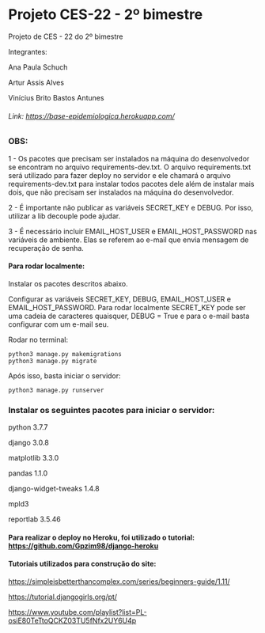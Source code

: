 # Projeto CES-22 - 2º bimestre
Projeto de CES - 22 do 2º bimestre

Integrantes:

  Ana Paula Schuch

  Artur Assis Alves

  Vinícius Brito Bastos Antunes
  
  
###### Link: https://base-epidemiologica.herokuapp.com/


### OBS: 
1 - Os pacotes que precisam ser instalados na máquina do desenvolvedor se encontram no arquivo requirements-dev.txt. O arquivo requirements.txt será utilizado para fazer deploy no servidor e ele chamará o arquivo requirements-dev.txt para instalar todos pacotes dele além de instalar mais dois, que não precisam ser instalados na máquina do desenvolvedor.

2 - É importante não publicar as variáveis SECRET_KEY e DEBUG. Por isso, utilizar a lib decouple pode ajudar.

3 - É necessário incluir EMAIL_HOST_USER e EMAIL_HOST_PASSWORD nas variáveis de ambiente. Elas se referem ao e-mail que envia mensagem de recuperação de senha.


#### Para rodar localmente:

Instalar os pacotes descritos abaixo. 

Configurar as variáveis SECRET_KEY, DEBUG, EMAIL_HOST_USER e EMAIL_HOST_PASSWORD. Para rodar localmente SECRET_KEY pode ser uma cadeia de caracteres quaisquer, DEBUG = True e para o e-mail basta configurar com um e-mail seu.

Rodar no terminal:

``` 
python3 manage.py makemigrations
python3 manage.py migrate
```

Após isso, basta iniciar o servidor:
 
 ```
python3 manage.py runserver
```


### Instalar os seguintes pacotes para iniciar o servidor:

  python               3.7.7

  django               3.0.8

  matplotlib           3.3.0   

  pandas               1.1.0          

  django-widget-tweaks 1.4.8

  mpld3

  reportlab            3.5.46  


#### Para realizar o deploy no Heroku, foi utilizado o tutorial: https://github.com/Gpzim98/django-heroku

#### Tutoriais utilizados para construção do site:

https://simpleisbetterthancomplex.com/series/beginners-guide/1.11/

https://tutorial.djangogirls.org/pt/

https://www.youtube.com/playlist?list=PL-osiE80TeTtoQCKZ03TU5fNfx2UY6U4p
